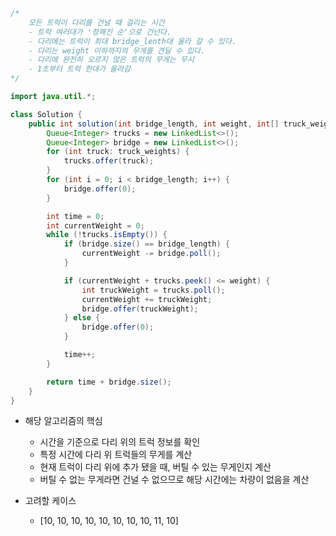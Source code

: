 ```java
/*
    모든 트럭이 다리를 건널 때 걸리는 시간
    - 트럭 여러대가 '정해진 순'으로 건넌다.
    - 다리에는 트럭이 최대 bridge_lenth대 올라 갈 수 있다.
    - 다리는 weight 이하까지의 무게를 견딜 수 있다.
    - 다리에 완전히 오르지 않은 트럭의 무게는 무시
    - 1초부터 트럭 한대가 올라감
*/

import java.util.*;

class Solution {
    public int solution(int bridge_length, int weight, int[] truck_weights) {
        Queue<Integer> trucks = new LinkedList<>();
        Queue<Integer> bridge = new LinkedList<>();
        for (int truck: truck_weights) {
            trucks.offer(truck);
        }
        for (int i = 0; i < bridge_length; i++) {
            bridge.offer(0);
        }

        int time = 0;
        int currentWeight = 0;
        while (!trucks.isEmpty()) {
            if (bridge.size() == bridge_length) {
                currentWeight -= bridge.poll();
            }

            if (currentWeight + trucks.peek() <= weight) {
                int truckWeight = trucks.poll();
                currentWeight += truckWeight;
                bridge.offer(truckWeight);
            } else {
                bridge.offer(0);
            }

            time++;
        }

        return time + bridge.size();
    }
}
```

* 해당 알고리즘의 핵심
  * 시간을 기준으로 다리 위의 트럭 정보를 확인
  * 특정 시간에 다리 위 트럭들의 무게를 계산
  * 현재 트럭이 다리 위에 추가 됐을 때, 버틸 수 있는 무게인지 계산
  * 버틸 수 없는 무게라면 건널 수 없으므로 해당 시간에는 차량이 없음을 계산

* 고려할 케이스
  * [10, 10, 10, 10, 10, 10, 10, 10, 11, 10]